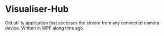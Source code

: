 # Visualiser-Hub
Old utility application that accesses the stream from any connected camera device. Written in WPF along time ago.
